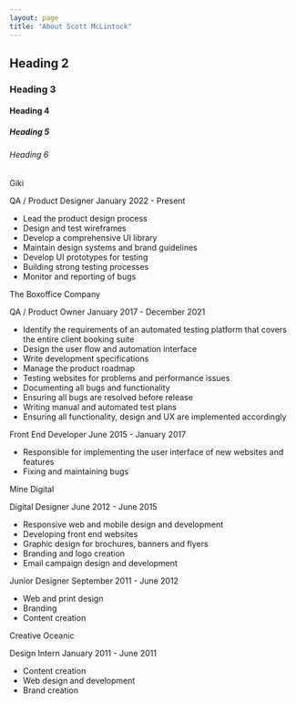 ```yaml
---
layout: page
title: "About Scott McLintock"
---
```


## Heading 2
### Heading 3
#### Heading 4
##### Heading 5
###### Heading 6

Giki 

QA / Product Designer 
January 2022 - Present 

- Lead the product design process 
- Design and test wireframes 
- Develop a comprehensive UI library 
- Maintain design systems and brand guidelines 
- Develop UI prototypes for testing 
- Building strong testing processes
- Monitor and reporting of bugs 

The Boxoffice Company 

QA / Product Owner
January 2017 - December 2021 

- Identify the requirements of an automated testing platform that covers the entire client booking suite 
- Design the user flow and automation interface 
- Write development specifications 
- Manage the product roadmap 
- Testing websites for problems and performance issues 
- Documenting all bugs and functionality 
- Ensuring all bugs are resolved before release 
- Writing manual and automated test plans 
- Ensuring all functionality, design and UX are implemented accordingly 

Front End Developer 
June 2015 - January 2017 

- Responsible for implementing the user interface of new websites and features 
- Fixing and maintaining bugs 

Mine Digital 

Digital Designer 
June 2012 - June 2015

- Responsive web and mobile design and development
- Developing front end websites 
- Graphic design for brochures, banners and flyers 
- Branding and logo creation 
- Email campaign design and development 

Junior Designer
September 2011 - June 2012 

- Web and print design 
- Branding 
- Content creation 

Creative Oceanic 

Design Intern 
January 2011 - June 2011 

- Content creation 
- Web design and development 
- Brand creation 